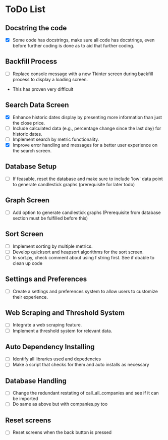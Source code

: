 # ToDo List

## Docstring the code
- [x] Some code has docstrings, make sure all code has docstrings, even before further coding is done as to aid that further coding.

## Backfill Process
- [ ] Replace console message with a new Tkinter screen during backfill process to display a loading screen. 
- This has proven very difficult

## Search Data Screen
- [x] Enhance historic dates display by presenting more information than just the close price.
- [ ] Include calculated data (e.g., percentage change since the last day) for historic dates.
- [ ] Implement search by metric functionality.
- [x] Improve error handling and messages for a better user experience on the search screen.

## Database Setup
- [ ] If feasable, reset the database and make sure to include 'low' data point to generate candlestick graphs (prerequisite for later todo)

## Graph Screen
- [ ] Add option to generate candlestick graphs (Prerequisite from database section must be fulfilled before this)

## Sort Screen
- [ ] Implement sorting by multiple metrics.
- [ ] Develop quicksort and heapsort algorithms for the sort screen.
- [ ] In sort.py, check comment about using f string first. See if doable to clean up code

## Settings and Preferences
- [ ] Create a settings and preferences system to allow users to customize their experience.

## Web Scraping and Threshold System
- [ ] Integrate a web scraping feature.
- [ ] Implement a threshold system for relevant data.

## Auto Dependency Installing
- [ ] Identify all libraries used and depedencies
- [ ] Make a script that checks for them and auto installs as necessary

## Database Handling
- [ ] Change the redundant restating of call_all_companies and see if it can be imported
- [ ] Do same as above but with companies.py too

## Reset screens
- [ ] Reset screens when the back button is pressed
